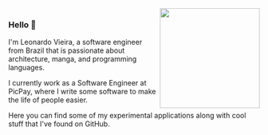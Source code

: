 <img height="200" align="right" src="https://i.pinimg.com/originals/16/74/db/1674dbae45cd38f3d3b4c00dc8616bd7.gif"/>

### Hello 👋
I'm Leonardo Vieira, a software engineer from Brazil that is passionate about architecture, manga, and programming languages. 

I currently work as a Software Engineer at PicPay, where I write some software to make the life of people easier.

Here you can find some of my experimental applications along with cool stuff that I've found on GitHub.